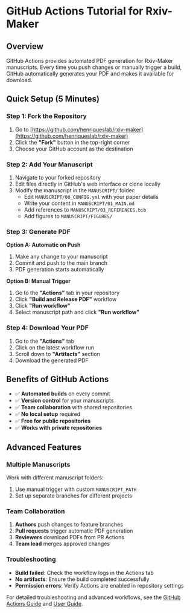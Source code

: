 # GitHub Actions Tutorial for Rxiv-Maker

## Overview

GitHub Actions provides automated PDF generation for Rxiv-Maker manuscripts. Every time you push changes or manually trigger a build, GitHub automatically generates your PDF and makes it available for download.

## Quick Setup (5 Minutes)

### Step 1: Fork the Repository
1. Go to [https://github.com/henriqueslab/rxiv-maker](https://github.com/henriqueslab/rxiv-maker)
2. Click the **"Fork"** button in the top-right corner
3. Choose your GitHub account as the destination

### Step 2: Add Your Manuscript
1. Navigate to your forked repository
2. Edit files directly in GitHub's web interface or clone locally
3. Modify the manuscript in the `MANUSCRIPT/` folder:
   - Edit `MANUSCRIPT/00_CONFIG.yml` with your paper details
   - Write your content in `MANUSCRIPT/01_MAIN.md`
   - Add references to `MANUSCRIPT/03_REFERENCES.bib`
   - Add figures to `MANUSCRIPT/FIGURES/`

### Step 3: Generate PDF
**Option A: Automatic on Push**
1. Make any change to your manuscript
2. Commit and push to the main branch
3. PDF generation starts automatically

**Option B: Manual Trigger**
1. Go to the **"Actions"** tab in your repository
2. Click **"Build and Release PDF"** workflow
3. Click **"Run workflow"**
4. Select manuscript path and click **"Run workflow"**

### Step 4: Download Your PDF
1. Go to the **"Actions"** tab
2. Click on the latest workflow run
3. Scroll down to **"Artifacts"** section
4. Download the generated PDF

## Benefits of GitHub Actions

- ✅ **Automated builds** on every commit
- ✅ **Version control** for your manuscripts
- ✅ **Team collaboration** with shared repositories
- ✅ **No local setup** required
- ✅ **Free for public repositories**
- ✅ **Works with private repositories**

## Advanced Features

### Multiple Manuscripts
Work with different manuscript folders:
1. Use manual trigger with custom `MANUSCRIPT_PATH`
2. Set up separate branches for different projects

### Team Collaboration
1. **Authors** push changes to feature branches
2. **Pull requests** trigger automatic PDF generation
3. **Reviewers** download PDFs from PR Actions
4. **Team lead** merges approved changes

### Troubleshooting
- **Build failed**: Check the workflow logs in the Actions tab
- **No artifacts**: Ensure the build completed successfully
- **Permission errors**: Verify Actions are enabled in repository settings

For detailed troubleshooting and advanced workflows, see the [GitHub Actions Guide](../github-actions-guide.md) and [User Guide](../user_guide.md).